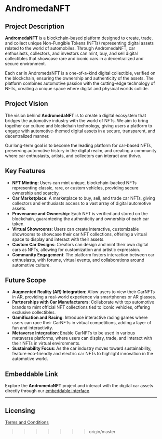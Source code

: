 # AndromedaNFT

## Project Description

**AndromedaNFT** is a blockchain-based platform designed to create, trade, and collect unique Non-Fungible Tokens (NFTs) representing digital assets related to the world of automobiles. Through AndromedaNFT, car enthusiasts, collectors, and investors can mint, buy, and sell digital collectibles that showcase rare and iconic cars in a decentralized and secure environment. 

Each car in AndromedaNFT is a one-of-a-kind digital collectible, verified on the blockchain, ensuring the ownership and authenticity of the assets. The platform combines automotive passion with the cutting-edge technology of NFTs, creating a unique space where digital and physical worlds collide.

## Project Vision

The vision behind **AndromedaNFT** is to create a digital ecosystem that bridges the automotive industry with the world of NFTs. We aim to bring together car culture and blockchain technology, giving users a platform to engage with automotive-themed digital assets in a secure, transparent, and decentralized manner. 

Our long-term goal is to become the leading platform for car-based NFTs, preserving automotive history in the digital realm, and creating a community where car enthusiasts, artists, and collectors can interact and thrive.

## Key Features

- **NFT Minting**: Users can mint unique, blockchain-backed NFTs representing classic, rare, or custom vehicles, providing secure ownership and scarcity.
- **Car Marketplace**: A marketplace to buy, sell, and trade car NFTs, giving collectors and enthusiasts access to a vast array of digital automotive assets.
- **Provenance and Ownership**: Each NFT is verified and stored on the blockchain, guaranteeing the authenticity and ownership of each car token.
- **Virtual Showrooms**: Users can create interactive, customizable showrooms to showcase their car NFT collections, offering a virtual space to display and interact with their assets.
- **Custom Car Designs**: Creators can design and mint their own digital cars as NFTs, allowing for customization and artistic expression.
- **Community Engagement**: The platform fosters interaction between car enthusiasts, with forums, virtual events, and collaborations around automotive culture.

## Future Scope

- **Augmented Reality (AR) Integration**: Allow users to view their CarNFTs in AR, providing a real-world experience via smartphones or AR glasses.
- **Partnerships with Car Manufacturers**: Collaborate with top automotive brands to mint official NFT collections tied to iconic vehicles, offering exclusive collectibles.
- **Gamification and Racing**: Introduce interactive racing games where users can race their CarNFTs in virtual competitions, adding a layer of fun and interactivity.
- **Metaverse Integration**: Enable CarNFTs to be used in various metaverse platforms, where users can display, trade, and interact with their NFTs in virtual environments.
- **Sustainability Focus**: As the car industry moves toward sustainability, feature eco-friendly and electric car NFTs to highlight innovation in the automotive world.

## Embeddable Link

Explore the **AndromedaNFT** project and interact with the digital car assets directly through our [embeddable interface](https://embeddables.testnet.andromedaprotocol.io/galileo-4/carembeddable).

---


## Licensing

[Terms and Conditions](https://github.com/andromedaprotocol/andromeda-core/blob/development/LICENSE/LICENSE.md)
>>>>>>> origin/master
